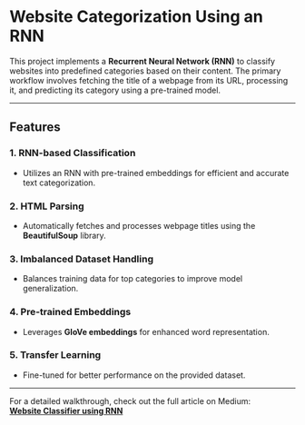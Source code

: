 # Website Categorization Using an RNN

This project implements a **Recurrent Neural Network (RNN)** to classify websites into predefined categories based on their content. The primary workflow involves fetching the title of a webpage from its URL, processing it, and predicting its category using a pre-trained model.

---

## Features

### 1. **RNN-based Classification**
   - Utilizes an RNN with pre-trained embeddings for efficient and accurate text categorization.

### 2. **HTML Parsing**
   - Automatically fetches and processes webpage titles using the **BeautifulSoup** library.

### 3. **Imbalanced Dataset Handling**
   - Balances training data for top categories to improve model generalization.

### 4. **Pre-trained Embeddings**
   - Leverages **GloVe embeddings** for enhanced word representation.

### 5. **Transfer Learning**
   - Fine-tuned for better performance on the provided dataset.

---

For a detailed walkthrough, check out the full article on Medium:  
[**Website Classifier using RNN**](https://medium.com/pythoneers/rnn-project-website-classifier-51ddd8ea29af)
